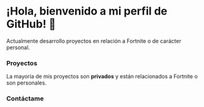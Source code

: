# ¡Hola, bienvenido a mi perfil de GitHub! 👋

Actualmente desarrollo proyectos en relación a Fortnite o de carácter personal.


### Proyectos

La mayoría de mis proyectos son **privados** y están relacionados a Fortnite o son personales.

### Contáctame

<!--
**imentoyt/imentoyt** is a ✨ _special_ ✨ repository because its `README.md` (this file) appears on your GitHub profile.

Here are some ideas to get you started:

- 🔭 I’m currently working on ...
- 🌱 I’m currently learning ...
- 👯 I’m looking to collaborate on ...
- 🤔 I’m looking for help with ...
- 💬 Ask me about ...
- 📫 How to reach me: ...
- 😄 Pronouns: ...
- ⚡ Fun fact: ...
-->
